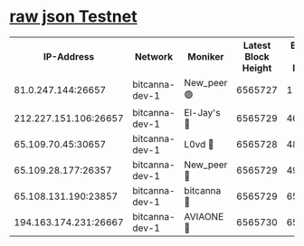 [raw json Testnet](https://rpc-check.bcat.stavr.tech/bcat/rpc-bcat-result.json)
=


<table><tr><th>IP-Address</th><th>Network</th><th>Moniker</th><th>Latest Block Height</th><th>Earliest Block Height</th><th>Catching Up</th><th>Tx Index</th><th>Voting Power</th><th>Scan Time</th></tr><tr><td>81.0.247.144:26657</td><td>bitcanna-dev-1</td><td>New_peer 🟢</td><td>6565727</td><td>1</td><td>False</td><td>on</td><td>0</td><td>2024-02-23T02:20:49.060057018UTC</td></tr><tr><td>212.227.151.106:26657</td><td>bitcanna-dev-1</td><td>El-Jay's 🔴</td><td>6565729</td><td>4670391</td><td>False</td><td>on</td><td>2218164</td><td>2024-02-23T02:20:55.852898228UTC</td></tr><tr><td>65.109.70.45:30657</td><td>bitcanna-dev-1</td><td>L0vd 🔴</td><td>6565728</td><td>4828155</td><td>False</td><td>on</td><td>307920</td><td>2024-02-23T02:20:49.404701242UTC</td></tr><tr><td>65.109.28.177:26357</td><td>bitcanna-dev-1</td><td>New_peer 🔴</td><td>6565729</td><td>4952911</td><td>False</td><td>on</td><td>2237067</td><td>2024-02-23T02:20:56.222608622UTC</td></tr><tr><td>65.108.131.190:23857</td><td>bitcanna-dev-1</td><td>bitcanna 🔴</td><td>6565729</td><td>6561729</td><td>False</td><td>off</td><td>378446</td><td>2024-02-23T02:20:56.545872325UTC</td></tr><tr><td>194.163.174.231:26667</td><td>bitcanna-dev-1</td><td>AVIAONE 🔴</td><td>6565730</td><td>6563621</td><td>False</td><td>on</td><td>1949865</td><td>2024-02-23T02:21:05.098213562UTC</td></tr></table>